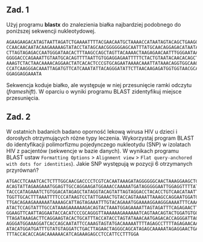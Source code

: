 ## Zad. 1
Użyj programu **blastx** do znalezienia białka najbardziej podobnego do poniższej sekwencji nukleotydowej. 

```
AGAAGAAGACATAGTAATTAGATCTGAAAATTTTACGAACAATGCTAAAACCATAATAGTACAGCTGAAGGAATCTATAAAAATTAATTGTACAAGAC
CCAACAACAATACAAGAAAAAGTATACCTATAGCAACGGGGGGAGCAATTTATGCAACAGGAGACATAATAGGAGATATAAGACAAGCACATTGTAAC
CTTAGTAGAGACCAATGGGATAACACTTTAAGCCAGCTAGTTACAAAACTAAGAGAACAATTTGGGAATAAACAATAGCCTTTAATCAATCCTCAGGA
GGGGACCCAGAAATTGTAATGCACAGTTTTAATTGTGGAGGAGAATTTTTCTACTGTAATACAACACAGCTGTTTAATAGTACTTGGCCAACTAATAA
AAAGTCTACTAACAAAACAGGAACTATCACACTCCCGTGCAGAATAAAACAAATTATAAACAGGTGGCAAGAAGTAGGAAAAGCAATGTATGCCCCTC
CCATCAAGGGACAAATTAGATGTTCATCAAATATTACAGGGATATTCTTAACAAGAGATGGTGGTAACGCAAGCGATGAGACCGAGACCTTCAGACCT
GGAGGAGGAAATA
```

Sekwencja koduje białko, ale występuje w niej przesunięcie ramki odczytu (*frameshift*). W oparciu o wyniki programu BLAST zidentyfikuj miejsce przesunięcia.


## Zad. 2
W ostatnich badanich badano oporność lekową wirusa HIV u dzieci i dorosłych otrzymujących różne typy leczenia. Wykorzystaj program BLAST do identyfikacji polimorfizmu pojedynczego nukleotydu (SNP) w izolatach HIV z pacjentów (sekwencje w bazie danych). W wynikach programu BLAST ustaw `Formatting Options` > `Alignment view` > `Flat query-anchored with dots for identities`). Jakie SNP występują w pozycji 6 otrzymanych przyrównań?

```
ATGACCTCAAATCACTCTTTGGCAACGACCCCTCGTCACAATAAAGATAGGGGGGCAACTAAAGGAAGCTCTATTAGATACAGGAGCAGATGAT
ACAGTATTAGAAGAAATGGAGTTGCCAGGAAGATGGAAACCAAAAATGATAGGGGGAATTGGAGGTTTTATCAAAGTAAGACAGTATGATCAGA
TACCCATAGAAATCTGTGGACATAGAGCTATAGGTACAGTATTAGTAGGACCTACACCTGTCAACATAATTGGAAGAAATCTGTTGACTCAGCT
TGGTTGCACTTTAAATTTTCCCATAAGTCCTATTGAAACTGTACCAGTAAAATTAAAGCCAGGAATGGATGGCCCAAAAGTTAAACAATGGCCA
TTGACAGAAGAAAAAATAAAAGCATTAGTAGAAATTTGTACAGAAATGGAAAAGGAAGGGAAAATTTCAAAAATTGGGCCTGAAAATCCATACA
ATACTCCAGTATTTGCCATAAAGAAAAAAGACAGTACTAAATGGAGAAAATTAGTAGATTTCAGAGAACTTAATAAGAAAACTCAAGACTTCTG
GGAAGTTCAATTAGGAATACCACATCCCGCAGGGTTAAAAAAGAAAAAATCAGTAACAGTACTGGATGTGGGTGATGCATATTTTTCAGTTCCC
TTAGATAAAGACTTCAGGAAGTACACTGCATTTACCATACCTAGTATAAACAATGAGACACCAGGGATTAGATATCAGTACAATGTGCTTCCAC
AGGGATGGAAAGGATCACCAGCAATATTCCAAAGTAGTATGACAAAAATTTTAGAGCCTTTTAGAGAACAAAATCCAGAAATAGTTATCTATCA
ATACATGGATGATTTGTATGTAGGATCTGACTTAGAACTAGGGCAGCATAGAGCAAAAATAGAGGAACTGAGACGACATCTGTTGAGGTGGGGA
TTTACCACACCAGACAAAAAACATCAGAAAGAGCCTCCATTCCTTTGGA
```